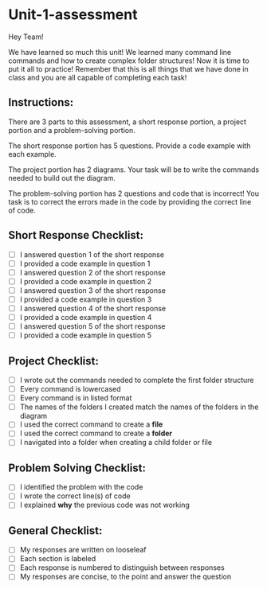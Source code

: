 # Unit-1-assessment

Hey Team! 

We have learned so much this unit! We learned many command line commands and how to create complex folder structures! 
Now it is time to put it all to practice! Remember that this is all things that we have done in class and you are all capable of completing each task! 

## Instructions: 
There are 3 parts to this assessment, a short response portion, a project portion and a problem-solving portion. 

The short response portion has 5 questions. Provide a code example with each example. 

The project portion has 2 diagrams. Your task will be to write the commands needed to build out the diagram. 

The problem-solving portion has 2 questions and code that is incorrect! You task is to correct the errors made in the code by providing the correct line of code. 

## Short Response Checklist: 
- [ ] I answered question 1 of the short response 
- [ ] I provided a code example in question 1 
- [ ] I answered question 2 of the short response 
- [ ] I provided a code example in question 2
- [ ] I answered question 3 of the short response 
- [ ] I provided a code example in question 3
- [ ] I answered question 4 of the short response 
- [ ] I provided a code example in question 4
- [ ] I answered question 5 of the short response 
- [ ] I provided a code example in question 5 

## Project Checklist: 
- [ ] I wrote out the commands needed to complete the first folder structure 
- [ ] Every command is lowercased
- [ ] Every command is in listed format
- [ ] The names of the folders I created match the names of the folders in the diagram 
- [ ] I used the correct command to create a **file**
- [ ] I used the correct command to create a **folder** 
- [ ] I navigated into a folder when creating a child folder or file

## Problem Solving Checklist: 
- [ ] I identified the problem with the code 
- [ ] I wrote the correct line(s) of code
- [ ] I explained **why** the previous code was not working 

## General Checklist: 
- [ ] My responses are written on looseleaf
- [ ] Each section is labeled 
- [ ] Each response is numbered to distinguish between responses 
- [ ] My responses are concise, to the point and answer the question
